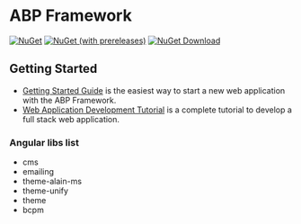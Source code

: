 # ABP Framework

[![NuGet](https://img.shields.io/nuget/v/FS.Abp.Domain.svg?style=flat-square)](https://www.nuget.org/packages/FS.Abp.Domain)
[![NuGet (with prereleases)](https://img.shields.io/nuget/vpre/FS.Abp.Domain.svg?style=flat-square)](https://www.nuget.org/packages/FS.Abp.Domain)
[![NuGet Download](https://img.shields.io/nuget/dt/FS.Abp.Domain.svg?style=flat-square)](https://www.nuget.org/packages/FS.Abp.Domain)


## Getting Started

- [Getting Started Guide](https://docs.abp.io/en/abp/latest/Getting-Started) is the easiest way to start a new web application with the ABP Framework.
- [Web Application Development Tutorial](https://docs.abp.io/en/abp/latest/Tutorials/Part-1) is a complete tutorial to develop a full stack web application.

### Angular libs list

- cms
- emailing
- theme-alain-ms
- theme-unify
- theme
- bcpm

